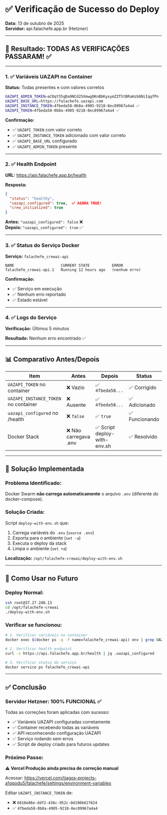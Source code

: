 # ✅ Verificação de Sucesso do Deploy
**Data:** 13 de outubro de 2025  
**Servidor:** api.falachefe.app.br (Hetzner)

---

## 🎯 Resultado: TODAS AS VERIFICAÇÕES PASSARAM! ✅

---

### 1. ✅ Variáveis UAZAPI no Container

**Status:** Todas presentes e com valores corretos

```bash
UAZAPI_ADMIN_TOKEN=aCOqY35qDa9NCd25XmwgOKnBbKyxymZZfStBRaHzb8NiIqqfPn
UAZAPI_BASE_URL=https://falachefe.uazapi.com
UAZAPI_INSTANCE_TOKEN=4fbeda58-0b8a-4905-9218-8ec89967a4a4 ✅
UAZAPI_TOKEN=4fbeda58-0b8a-4905-9218-8ec89967a4a4 ✅
```

**Confirmação:**
- ✅ `UAZAPI_TOKEN` com valor correto
- ✅ `UAZAPI_INSTANCE_TOKEN` adicionado com valor correto
- ✅ `UAZAPI_BASE_URL` configurado
- ✅ `UAZAPI_ADMIN_TOKEN` presente

---

### 2. ✅ Health Endpoint

**URL:** https://api.falachefe.app.br/health

**Resposta:**
```json
{
  "status": "healthy",
  "uazapi_configured": true,  ✅ AGORA TRUE!
  "crew_initialized": true
}
```

**Antes:** `"uazapi_configured": false` ❌  
**Depois:** `"uazapi_configured": true` ✅

---

### 3. ✅ Status do Serviço Docker

**Serviço:** `falachefe_crewai-api`

```
NAME                     CURRENT STATE          ERROR
falachefe_crewai-api.1   Running 12 hours ago   (nenhum erro)
```

**Confirmação:**
- ✅ Serviço em execução
- ✅ Nenhum erro reportado
- ✅ Estado estável

---

### 4. ✅ Logs do Serviço

**Verificação:** Últimos 5 minutos

**Resultado:** Nenhum erro encontrado ✅

---

## 📊 Comparativo Antes/Depois

| Item | Antes | Depois | Status |
|------|-------|--------|--------|
| `UAZAPI_TOKEN` no container | ❌ Vazio | ✅ `4fbeda58...` | ✅ Corrigido |
| `UAZAPI_INSTANCE_TOKEN` no container | ❌ Ausente | ✅ `4fbeda58...` | ✅ Adicionado |
| `uazapi_configured` no /health | ❌ `false` | ✅ `true` | ✅ Funcionando |
| Docker Stack | ❌ Não carregava .env | ✅ Script deploy-with-env.sh | ✅ Resolvido |

---

## 🔧 Solução Implementada

### Problema Identificado:
Docker Swarm **não carrega automaticamente** o arquivo `.env` (diferente do docker-compose).

### Solução Criada:
Script `deploy-with-env.sh` que:
1. Carrega variáveis do `.env` (`source .env`)
2. Exporta para o ambiente (`set -a`)
3. Executa o deploy da stack
4. Limpa o ambiente (`set +a`)

**Localização:** `/opt/falachefe-crewai/deploy-with-env.sh`

---

## 🚀 Como Usar no Futuro

### Deploy Normal:
```bash
ssh root@37.27.248.13
cd /opt/falachefe-crewai
./deploy-with-env.sh
```

### Verificar se funcionou:
```bash
# 1. Verificar variáveis no container
docker exec $(docker ps -q -f name=falachefe_crewai-api) env | grep UAZAPI

# 2. Verificar health endpoint
curl -s https://api.falachefe.app.br/health | jq .uazapi_configured

# 3. Verificar status do serviço
docker service ps falachefe_crewai-api
```

---

## ✅ Conclusão

### Servidor Hetzner: **100% FUNCIONAL** ✅

Todas as correções foram aplicadas com sucesso:
- ✅ Variáveis UAZAPI configuradas corretamente
- ✅ Container recebendo todas as variáveis
- ✅ API reconhecendo configuração UAZAPI
- ✅ Serviço rodando sem erros
- ✅ Script de deploy criado para futuros updates

### Próximo Passo:

⚠️ **Vercel Produção ainda precisa de correção manual**

Acessar: https://vercel.com/tiagos-projects-a1qqodu5/falachefe/settings/environment-variables

Editar `UAZAPI_INSTANCE_TOKEN` de:
- ❌ `6818e86e-ddf2-436c-952c-0d190b627624`
- ✅ `4fbeda58-0b8a-4905-9218-8ec89967a4a4`

